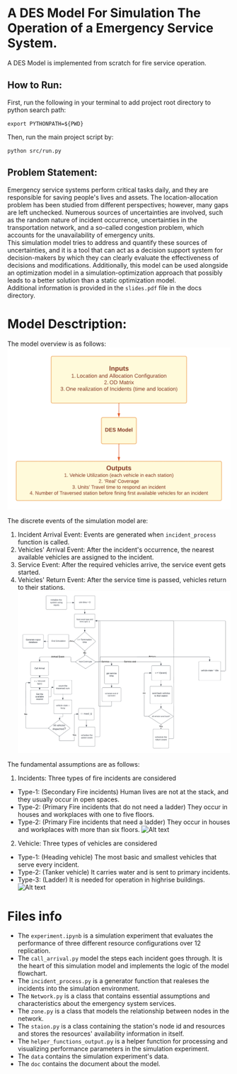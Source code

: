 # A DES Model For Simulation The Operation of a Emergency Service System.
A DES Model is implemented from scratch for fire service operation. 


## How to Run:
First, run the following in your terminal to add project root directory to python search path:
```
export PYTHONPATH=${PWD}
```

Then, run the main project script by:
```
python src/run.py
```

## Problem Statement:
Emergency service systems perform critical tasks daily, and they are responsible for saving people's lives and assets. The location-allocation problem has been studied from different perspectives; however, many gaps are left unchecked. Numerous sources of uncertainties are involved, such as the random nature of incident occurrence, uncertainties in the transportation network, and a so-called congestion problem, which accounts for the unavailability of emergency units.<br>
This simulation model tries to address and quantify these sources of uncertainties, and it is a tool that can act as a decision support system for decision-makers by which they can clearly evaluate the effectiveness of decisions and modifications. Additionally, this model can be used alongside an optimization model in a simulation-optimization approach that possibly leads to a better solution than a static optimization model. <br>
Additional information is provided in the `slides.pdf` file in the docs directory. 


# Model Desctription:
The model overview is as follows:
![Alt text](docs/model_overview.png?raw=true "Model Overview")

The discrete events of the simulation model are:
1. Incident Arrival Event: Events are generated when `incident_process` function is called. 
2. Vehicles' Arrival Event: After the incident's occurrence, the nearest available vehicles are assigned to the incident.
3. Service Event: After the required vehicles arrive, the service event gets started. 
4. Vehicles' Return Event: After the service time is passed, vehicles return to their stations. 
![Alt text](docs/model_flowchart.png?raw=true "Model Flowchart")

The fundamental assumptions are as follows:
1. Incidents: Three types of fire incidents are considered
- Type-1: (Secondary Fire incidents) Human lives are not at the stack, and they usually occur in open spaces. 
- Type-2: (Primary Fire incidents that do not need a ladder) They occur in houses and workplaces with one to five floors. 
- Type-2: (Primary Fire incidents that need a ladder) They occur in houses and workplaces with more than six floors. 
![Alt text](docs/incident_assupmtion.png?raw=true "Incident assumption")

2. Vehicle: Three types of vehicles are considered
- Type-1: (Heading vehicle) The most basic and smallest vehicles that serve every incident.
- Type-2: (Tanker vehicle) It carries water and is sent to primary incidents.
- Type-3: (Ladder) It is needed for operation in highrise buildings. 
![Alt text](docs/vehicle_assupmtion.png?raw=true "Incident assumption")


# Files info 
- The `experiment.ipynb` is a simulation experiment that evaluates the performance of three different resource configurations over 12 replication. 
-  The `call_arrival.py` model the steps each incident goes through. It is the heart of this simulation model and implements the logic of the model flowchart. 
-  The `incident_process.py` is a generator function that realeses the incidents into the simulation environment. 
- The `Network.py` is a class that contains essential assumptions and characteristics about the emergency system services. 
- The `zone.py` is a class that models the relationship between nodes in the network.
- The `staion.py` is a class containing the station's node id and resources and stores the resources' availability information in itself. 
- The `helper_functions_output.py` is a helper function for processing and visualizing performance parameters in the simulation experiment.
- The `data` contains the simulation experiment's data. 
- The `doc` contains the document about the model.



